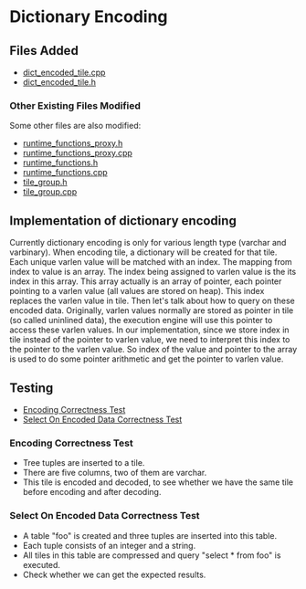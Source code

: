 # Dictionary Encoding

## Files Added

* [dict_encoded_tile.cpp](https://github.com/suafeng/peloton/blob/master/src/storage/dict_encoded_tile.cpp)
* [dict_encoded_tile.h](https://github.com/suafeng/peloton/blob/master/src/include/storage/dict_encoded_tile.cpp)

### Other Existing Files Modified

Some other files are also modified:

* [runtime_functions_proxy.h](https://github.com/suafeng/peloton/blob/master/src/include/codegen/proxy/runtime_functions_proxy.h)
* [runtime_functions_proxy.cpp](https://github.com/suafeng/peloton/blob/master/src/codegen/proxy/runtime_functions_proxy.cpp)
* [runtime_functions.h](https://github.com/suafeng/peloton/blob/master/src/include/codegen/runtime_functions.h)
* [runtime_functions.cpp](https://github.com/suafeng/peloton/blob/master/src/codegen/runtime_functions.cpp)
* [tile_group.h](https://github.com/suafeng/peloton/blob/master/src/include/codegen/tile_group.h)
* [tile_group.cpp](https://github.com/suafeng/peloton/blob/master/src/codegen/tile_group.cpp)

## Implementation of dictionary encoding

Currently dictionary encoding is only for various length type (varchar and varbinary). When encoding tile, a dictionary will be
created for that tile. Each unique varlen value will be matched with an index. The mapping from index to value is an array. The
index being assigned to varlen value is the its index in this array. This array actually is an array of pointer, each pointer
pointing to a varlen value (all values are stored on heap). This index replaces the varlen value in tile. Then let's talk about
how to query on these encoded data. Originally, varlen values normally are stored as pointer in tile (so called uninlined data),
the execution engine will use this pointer to access these varlen values. In our implementation, since we store index in tile
instead of the pointer to varlen value, we need to interpret this index to the pointer to the varlen value. So index of the value and pointer to the array is used to do some pointer arithmetic and get the pointer to varlen value.

## Testing

* [Encoding Correctness Test](https://github.com/suafeng/peloton/blob/master/test/storage/tile_compression_test.cpp)
* [Select On Encoded Data Correctness Test](https://github.com/suafeng/peloton/blob/master/test/storage/tile_compression_select_test.cpp)

### Encoding Correctness Test

* Tree tuples are inserted to a tile.
* There are five columns, two of them are varchar.
* This tile is encoded and decoded, to see whether we have the same tile before encoding and after decoding.

### Select On Encoded Data Correctness Test

* A table "foo" is created and three tuples are inserted into this table.
* Each tuple consists of an integer and a string.
* All tiles in this table are compressed and query "select * from foo" is executed.
* Check whether we can get the expected results.